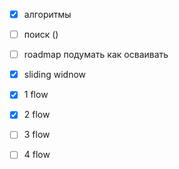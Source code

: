 - [x] алгоритмы
- [ ] поиск ()
- [ ] roadmap подумать как осваивать
- [x] sliding widnow


- [x] 1 flow
- [x] 2 flow
- [ ] 3 flow
- [ ] 4 flow

